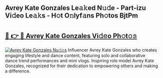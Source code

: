 ## Avrey Kate Gonzales Le𝚊𝚔ed N𝚞𝚍e - Part-izu Vi𝚍eo Le𝚊𝚔s - H𝚘t O𝚗lyf𝚊ns Ph𝚘tos BjtPm

# <h2><a href="http://hf8noi.feru.top/?c=Avrey+Kate+Gonzales">🔗 👉 🔴 Avrey Kate Gonzales Vi𝚍𝚎o Ph𝚘t𝚘𝚜</a></h2>

[![Avrey Kate Gonzales Nu𝚍𝚎s](https://i.imgur.com/0TWrTi3.gif)](http://hf8noi.feru.top/?c=Avrey+Kate+Gonzales)
Influencer Avrey Kate Gonzales who creates engaging lifestyle and dance content, featuring solo and collaborative dance trend performances and mini vlogs. Inspiring role model Avrey Kate Gonzales, recognized for their dedication to empowering others and making a difference. 
